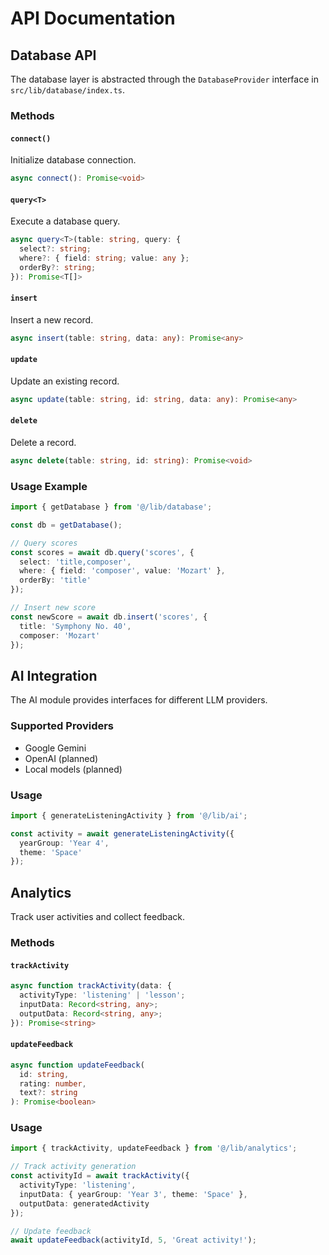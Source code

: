 # API Documentation

## Database API

The database layer is abstracted through the `DatabaseProvider` interface in `src/lib/database/index.ts`.

### Methods

#### `connect()`
Initialize database connection.

```typescript
async connect(): Promise<void>
```

#### `query<T>`
Execute a database query.

```typescript
async query<T>(table: string, query: {
  select?: string;
  where?: { field: string; value: any };
  orderBy?: string;
}): Promise<T[]>
```

#### `insert`
Insert a new record.

```typescript
async insert(table: string, data: any): Promise<any>
```

#### `update`
Update an existing record.

```typescript
async update(table: string, id: string, data: any): Promise<any>
```

#### `delete`
Delete a record.

```typescript
async delete(table: string, id: string): Promise<void>
```

### Usage Example

```typescript
import { getDatabase } from '@/lib/database';

const db = getDatabase();

// Query scores
const scores = await db.query('scores', {
  select: 'title,composer',
  where: { field: 'composer', value: 'Mozart' },
  orderBy: 'title'
});

// Insert new score
const newScore = await db.insert('scores', {
  title: 'Symphony No. 40',
  composer: 'Mozart'
});
```

## AI Integration

The AI module provides interfaces for different LLM providers.

### Supported Providers

- Google Gemini
- OpenAI (planned)
- Local models (planned)

### Usage

```typescript
import { generateListeningActivity } from '@/lib/ai';

const activity = await generateListeningActivity({
  yearGroup: 'Year 4',
  theme: 'Space'
});
```

## Analytics

Track user activities and collect feedback.

### Methods

#### `trackActivity`
```typescript
async function trackActivity(data: {
  activityType: 'listening' | 'lesson';
  inputData: Record<string, any>;
  outputData: Record<string, any>;
}): Promise<string>
```

#### `updateFeedback`
```typescript
async function updateFeedback(
  id: string,
  rating: number,
  text?: string
): Promise<boolean>
```

### Usage

```typescript
import { trackActivity, updateFeedback } from '@/lib/analytics';

// Track activity generation
const activityId = await trackActivity({
  activityType: 'listening',
  inputData: { yearGroup: 'Year 3', theme: 'Space' },
  outputData: generatedActivity
});

// Update feedback
await updateFeedback(activityId, 5, 'Great activity!');
```